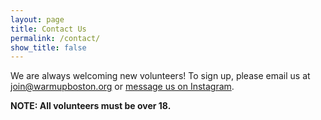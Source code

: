 ```yaml
---
layout: page
title: Contact Us
permalink: /contact/
show_title: false
---
```


We are always welcoming new volunteers! To sign up, please email us at
[join@warmupboston.org](mailto:join@warmupboston.org) or [message us on
Instagram](https://www.instagram.com/warmupboston/). 

**NOTE: All volunteers must be over 18.**
